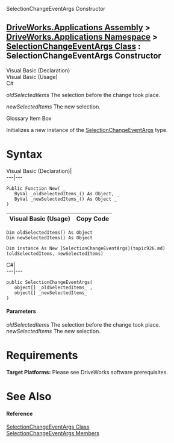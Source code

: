 SelectionChangeEventArgs Constructor   
  
[DriveWorks.Applications Assembly](topic13.md) > [DriveWorks.Applications Namespace](topic16.md) > [SelectionChangeEventArgs Class](topic926.md) : SelectionChangeEventArgs Constructor  
---  
  
Visual Basic (Declaration)    
Visual Basic (Usage)    
C# 

_oldSelectedItems_
    The selection before the change took place.

_newSelectedItems_
    The new selection.

Glossary Item Box

Initializes a new instance of the [SelectionChangeEventArgs](topic926.md) type. 

# Syntax

Visual Basic (Declaration)|   
---|---  
      
    
    Public Function New( _
       ByVal _oldSelectedItems_() As Object, _
       ByVal _newSelectedItems_() As Object _
    )  
  
Visual Basic (Usage)| Copy Code  
---|---  
      
    
    Dim oldSelectedItems() As Object
    Dim newSelectedItems() As Object
     
    Dim instance As New [SelectionChangeEventArgs](topic926.md)(oldSelectedItems, newSelectedItems)  
  
C#|   
---|---  
      
    
    public SelectionChangeEventArgs( 
       object[] _oldSelectedItems_ ,
       object[] _newSelectedItems_
    )  
  
#### Parameters

 _oldSelectedItems_
    The selection before the change took place.
_newSelectedItems_
    The new selection.

# Requirements

**Target Platforms:** Please see DriveWorks software prerequisites.

# See Also

#### Reference

[SelectionChangeEventArgs Class](topic926.md)   
[SelectionChangeEventArgs Members](topic927.md)


